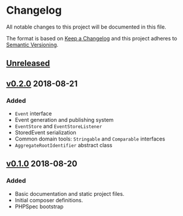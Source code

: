 # Changelog
All notable changes to this project will be documented in this file.

The format is based on [Keep a Changelog](http://keepachangelog.com/en/1.0.0/)
and this project adheres to [Semantic Versioning](http://semver.org/spec/v2.0.0.html).

## [Unreleased]

## [v0.2.0] 2018-08-21
### Added
- `Event` interface
- Event generation and publishing system
- `EventStore` and `EventStoreListener`
- StoredEvent serialization
- Common domain tools: `Stringable` and `Comparable` interfaces
- `AggregateRootIdentifier` abstract class

## [v0.1.0] 2018-08-20
### Added
- Basic documentation and static project files.
- Initial composer definitions.
- PHPSpec bootstrap

[Unreleased]: https://github.com/slickframework/cqrs-tools/compare/v0.2.0...HEAD
[v0.2.0]: https://github.com/slickframework/cqrs-tools/compare/v0.1.0...v0.2.0
[v0.1.0]: https://github.com/slickframework/cqrs-tools/compare/85b339f...v0.1.0
